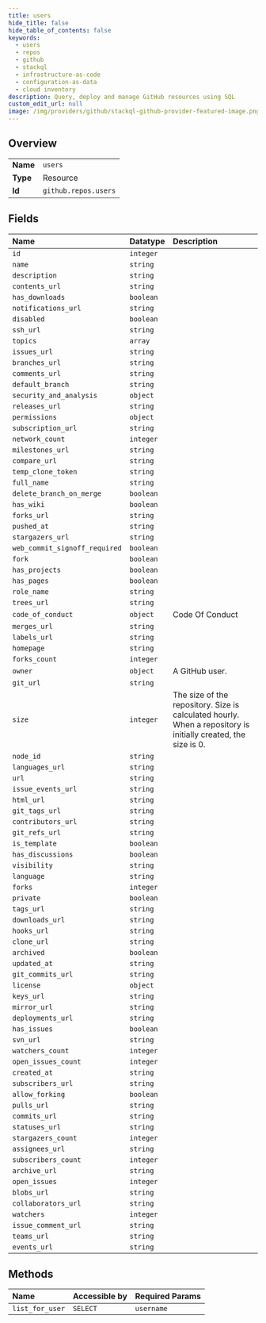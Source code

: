 ```yaml
---
title: users
hide_title: false
hide_table_of_contents: false
keywords:
  - users
  - repos
  - github    
  - stackql
  - infrastructure-as-code
  - configuration-as-data
  - cloud inventory
description: Query, deploy and manage GitHub resources using SQL
custom_edit_url: null
image: /img/providers/github/stackql-github-provider-featured-image.png
---
```

  
    

## Overview
<table><tbody>
<tr><td><b>Name</b></td><td><code>users</code></td></tr>
<tr><td><b>Type</b></td><td>Resource</td></tr>
<tr><td><b>Id</b></td><td><code>github.repos.users</code></td></tr>
</tbody></table>

## Fields
| Name | Datatype | Description |
|:-----|:---------|:------------|
| `id` | `integer` |  |
| `name` | `string` |  |
| `description` | `string` |  |
| `contents_url` | `string` |  |
| `has_downloads` | `boolean` |  |
| `notifications_url` | `string` |  |
| `disabled` | `boolean` |  |
| `ssh_url` | `string` |  |
| `topics` | `array` |  |
| `issues_url` | `string` |  |
| `branches_url` | `string` |  |
| `comments_url` | `string` |  |
| `default_branch` | `string` |  |
| `security_and_analysis` | `object` |  |
| `releases_url` | `string` |  |
| `permissions` | `object` |  |
| `subscription_url` | `string` |  |
| `network_count` | `integer` |  |
| `milestones_url` | `string` |  |
| `compare_url` | `string` |  |
| `temp_clone_token` | `string` |  |
| `full_name` | `string` |  |
| `delete_branch_on_merge` | `boolean` |  |
| `has_wiki` | `boolean` |  |
| `forks_url` | `string` |  |
| `pushed_at` | `string` |  |
| `stargazers_url` | `string` |  |
| `web_commit_signoff_required` | `boolean` |  |
| `fork` | `boolean` |  |
| `has_projects` | `boolean` |  |
| `has_pages` | `boolean` |  |
| `role_name` | `string` |  |
| `trees_url` | `string` |  |
| `code_of_conduct` | `object` | Code Of Conduct |
| `merges_url` | `string` |  |
| `labels_url` | `string` |  |
| `homepage` | `string` |  |
| `forks_count` | `integer` |  |
| `owner` | `object` | A GitHub user. |
| `git_url` | `string` |  |
| `size` | `integer` | The size of the repository. Size is calculated hourly. When a repository is initially created, the size is 0. |
| `node_id` | `string` |  |
| `languages_url` | `string` |  |
| `url` | `string` |  |
| `issue_events_url` | `string` |  |
| `html_url` | `string` |  |
| `git_tags_url` | `string` |  |
| `contributors_url` | `string` |  |
| `git_refs_url` | `string` |  |
| `is_template` | `boolean` |  |
| `has_discussions` | `boolean` |  |
| `visibility` | `string` |  |
| `language` | `string` |  |
| `forks` | `integer` |  |
| `private` | `boolean` |  |
| `tags_url` | `string` |  |
| `downloads_url` | `string` |  |
| `hooks_url` | `string` |  |
| `clone_url` | `string` |  |
| `archived` | `boolean` |  |
| `updated_at` | `string` |  |
| `git_commits_url` | `string` |  |
| `license` | `object` |  |
| `keys_url` | `string` |  |
| `mirror_url` | `string` |  |
| `deployments_url` | `string` |  |
| `has_issues` | `boolean` |  |
| `svn_url` | `string` |  |
| `watchers_count` | `integer` |  |
| `open_issues_count` | `integer` |  |
| `created_at` | `string` |  |
| `subscribers_url` | `string` |  |
| `allow_forking` | `boolean` |  |
| `pulls_url` | `string` |  |
| `commits_url` | `string` |  |
| `statuses_url` | `string` |  |
| `stargazers_count` | `integer` |  |
| `assignees_url` | `string` |  |
| `subscribers_count` | `integer` |  |
| `archive_url` | `string` |  |
| `open_issues` | `integer` |  |
| `blobs_url` | `string` |  |
| `collaborators_url` | `string` |  |
| `watchers` | `integer` |  |
| `issue_comment_url` | `string` |  |
| `teams_url` | `string` |  |
| `events_url` | `string` |  |
## Methods
| Name | Accessible by | Required Params |
|:-----|:--------------|:----------------|
| `list_for_user` | `SELECT` | `username` |
